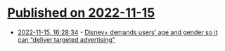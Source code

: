 # [Published on 2022-11-15](index.md)

* [2022-11-15, 16:28:34](https://news.ycombinator.com/item?id=33611270) - [Disney+ demands users’ age and gender so it can “deliver targeted advertising”](https://reclaimthenet.org/disney-plus-demands-users-age-and-gender/)
